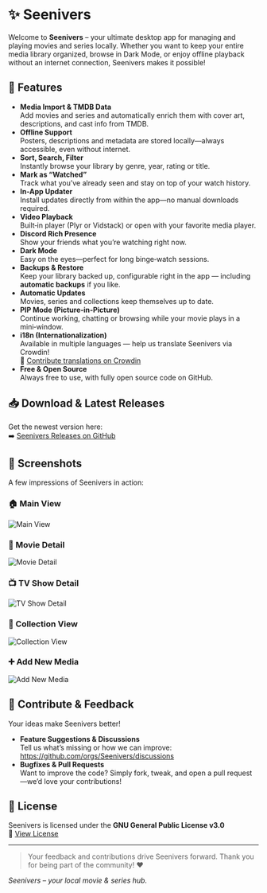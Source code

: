 # ✨ Seenivers

Welcome to **Seenivers** – your ultimate desktop app for managing and playing movies and series locally. Whether you want to keep your entire media library organized, browse in Dark Mode, or enjoy offline playback without an internet connection, Seenivers makes it possible!

## 🚀 Features

- **Media Import & TMDB Data**  
  Add movies and series and automatically enrich them with cover art, descriptions, and cast info from TMDB.  
- **Offline Support**  
  Posters, descriptions and metadata are stored locally—always accessible, even without internet.  
- **Sort, Search, Filter**  
  Instantly browse your library by genre, year, rating or title.  
- **Mark as “Watched”**  
  Track what you’ve already seen and stay on top of your watch history.  
- **In-App Updater**  
  Install updates directly from within the app—no manual downloads required.  
- **Video Playback**  
  Built‑in player (Plyr or Vidstack) or open with your favorite media player.  
- **Discord Rich Presence**  
  Show your friends what you’re watching right now.  
- **Dark Mode**  
  Easy on the eyes—perfect for long binge‑watch sessions.  
- **Backups & Restore**  
  Keep your library backed up, configurable right in the app — including **automatic backups** if you like.  
- **Automatic Updates**  
  Movies, series and collections keep themselves up to date.  
- **PIP Mode (Picture‑in‑Picture)**  
  Continue working, chatting or browsing while your movie plays in a mini‑window.  
- **i18n (Internationalization)**  
  Available in multiple languages — help us translate Seenivers via Crowdin!  
  🔗 [Contribute translations on Crowdin](https://crowdin.com/project/seenivers)  
- **Free & Open Source**  
  Always free to use, with fully open source code on GitHub.

## 📥 Download & Latest Releases

Get the newest version here:  
➡️ [Seenivers Releases on GitHub](https://github.com/Seenivers/App/releases)

## 📸 Screenshots

A few impressions of Seenivers in action:

### 🏠 Main View  

![Main View](../imgs/main.png)

### 🎥 Movie Detail  

![Movie Detail](../imgs/movie.png)

### 📺 TV Show Detail  

![TV Show Detail](../imgs/tv.png)

### 📂 Collection View  

![Collection View](../imgs/collection.png)

### ➕ Add New Media  

![Add New Media](../imgs/add.png)

## 🤝 Contribute & Feedback

Your ideas make Seenivers better!

- **Feature Suggestions & Discussions**  
  Tell us what’s missing or how we can improve:  
  <https://github.com/orgs/Seenivers/discussions>  
- **Bugfixes & Pull Requests**  
  Want to improve the code? Simply fork, tweak, and open a pull request—we’d love your contributions!

## 📜 License

Seenivers is licensed under the **GNU General Public License v3.0**  
🔗 [View License](https://github.com/Seenivers/.github/blob/main/LICENSE)

---

> Your feedback and contributions drive Seenivers forward. Thank you for being part of the community! ❤️

*Seenivers – your local movie & series hub.*
